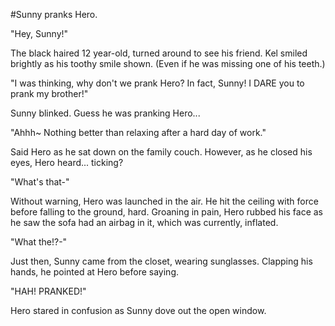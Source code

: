#Sunny pranks Hero.

"Hey, Sunny!"

The black haired 12 year-old, turned around to see his friend. Kel smiled brightly as his toothy smile shown. (Even if he was missing one of his teeth.)

"I was thinking, why don't we prank Hero? In fact, Sunny! I DARE you to prank my brother!"

Sunny blinked. Guess he was pranking Hero...

"Ahhh~ Nothing better than relaxing after a hard day of work."

Said Hero as he sat down on the family couch. However, as he closed his eyes, Hero heard... ticking?

"What's that-"

Without warning, Hero was launched in the air. He hit the ceiling with force before falling to the ground, hard. Groaning in pain, Hero rubbed his face as he saw the sofa had an airbag in it, which was currently, inflated.

"What the!?-"

Just then, Sunny came from the closet, wearing sunglasses. Clapping his hands, he pointed at Hero before saying.

"HAH! PRANKED!"

Hero stared in confusion as Sunny dove out the open window.